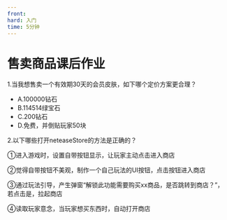 ```yaml
---
front: 
hard: 入门
time: 5分钟
---
```

# 售卖商品课后作业

1.当我想售卖一个有效期30天的会员皮肤，如下哪个定价方案更合理？

- A.100000钻石
- B.114514绿宝石
- C.200钻石
- D.免费，并倒贴玩家50块

<!--解答：答案C。钻石和人民币的兑换比是100：1，绿宝石来自免费积分行为。 **合理的定价能使玩法走得更远。**-->

2.以下哪些打开neteaseStore的方法是正确的？

①进入游戏时，设置自带按钮显示，让玩家主动点击进入商店

②觉得自带按钮不美观，制作一个自己玩法的UI按钮，点击按钮进入商店

③通过玩法引导，产生弹窗“解锁此功能需要购买xx商品，是否跳转到商店？”，若点击是，拉起商店

④读取玩家意念，当玩家想买东西时，自动打开商店

<!--解答：答案①②③。①由`HideNeteaseStoreGui`接口实现， ②③由`OpenNeteaseStoreGui`接口实现。-->


